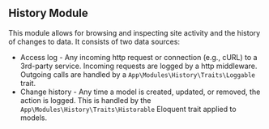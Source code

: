 ## History Module

This module allows for browsing and inspecting site activity and the history of changes to data. It consists of two data sources:

 * Access log - Any incoming http request or connection (e.g., cURL) to a 3rd-party service. Incoming requests are logged by a http middleware. Outgoing calls are handled by a `App\Modules\History\Traits\Loggable` trait.
 * Change history - Any time a model is created, updated, or removed, the action is logged. This is handled by the `App\Modules\History\Traits\Historable` Eloquent trait applied to models.
